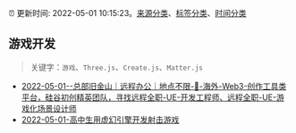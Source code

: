 :alarm_clock: 更新时间: 2022-05-01 10:15:23。[来源分类](../README.md)、[标签分类](../TAGS.md)、[时间分类](../TIMELINE.md)

## 游戏开发


> 关键字：`游戏`、`Three.js`、`Create.js`、`Matter.js`



- [2022-05-01--总部旧金山｜远程办公｜地点不限-📣-海外-Web3-创作工具类平台，硅谷初创精英团队，寻找远程全职-UE-开发工程师、远程全职-UE-游戏化场景设计师](https://www.v2ex.com/t/850355) 
- [2022-05-01-高中生用虚幻引擎开发射击游戏](https://www.v2ex.com/t/850353) 